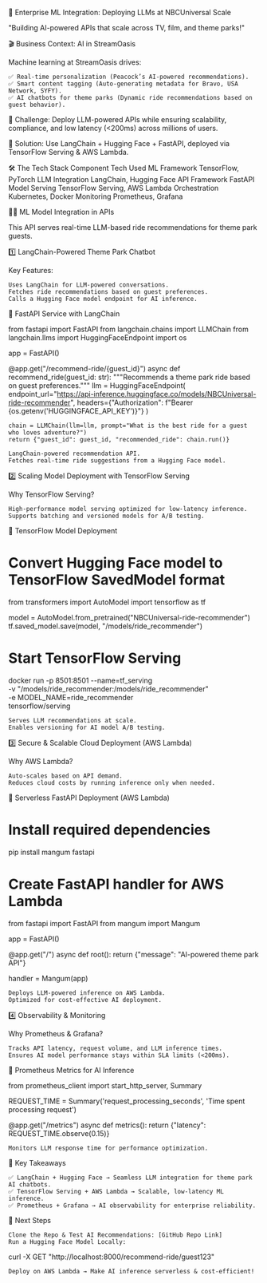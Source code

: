 🤖 Enterprise ML Integration: Deploying LLMs at NBCUniversal Scale

"Building AI-powered APIs that scale across TV, film, and theme parks!"

🎬 Business Context: AI in StreamOasis

Machine learning at StreamOasis drives:

    ✅ Real-time personalization (Peacock’s AI-powered recommendations).
    ✅ Smart content tagging (Auto-generating metadata for Bravo, USA Network, SYFY).
    ✅ AI chatbots for theme parks (Dynamic ride recommendations based on guest behavior).

🔹 Challenge: Deploy LLM-powered APIs while ensuring scalability, compliance, and low latency (<200ms) across millions of users.

🔹 Solution: Use LangChain + Hugging Face + FastAPI, deployed via TensorFlow Serving & AWS Lambda.

🛠️ The Tech Stack
Component 	Tech Used
ML Framework 	TensorFlow, PyTorch
LLM Integration 	LangChain, Hugging Face
API Framework 	FastAPI
Model Serving 	TensorFlow Serving, AWS Lambda
Orchestration 	Kubernetes, Docker
Monitoring 	Prometheus, Grafana

🧑‍💻 ML Model Integration in APIs

This API serves real-time LLM-based ride recommendations for theme park guests.

1️⃣ LangChain-Powered Theme Park Chatbot

Key Features:

    Uses LangChain for LLM-powered conversations.
    Fetches ride recommendations based on guest preferences.
    Calls a Hugging Face model endpoint for AI inference.

📜 FastAPI Service with LangChain

from fastapi import FastAPI
from langchain.chains import LLMChain
from langchain.llms import HuggingFaceEndpoint
import os

app = FastAPI()

@app.get("/recommend-ride/{guest_id}")
async def recommend_ride(guest_id: str):
    """Recommends a theme park ride based on guest preferences."""
    llm = HuggingFaceEndpoint(
        endpoint_url="https://api-inference.huggingface.co/models/NBCUniversal-ride-recommender",
        headers={"Authorization": f"Bearer {os.getenv('HUGGINGFACE_API_KEY')}"}
    )
    
    chain = LLMChain(llm=llm, prompt="What is the best ride for a guest who loves adventure?")
    return {"guest_id": guest_id, "recommended_ride": chain.run()}

    LangChain-powered recommendation API.
    Fetches real-time ride suggestions from a Hugging Face model.

2️⃣ Scaling Model Deployment with TensorFlow Serving

Why TensorFlow Serving?

    High-performance model serving optimized for low-latency inference.
    Supports batching and versioned models for A/B testing.

📜 TensorFlow Model Deployment

# Convert Hugging Face model to TensorFlow SavedModel format
from transformers import AutoModel
import tensorflow as tf

model = AutoModel.from_pretrained("NBCUniversal-ride-recommender")
tf.saved_model.save(model, "/models/ride_recommender")

# Start TensorFlow Serving
docker run -p 8501:8501 --name=tf_serving \
  -v "/models/ride_recommender:/models/ride_recommender" \
  -e MODEL_NAME=ride_recommender \
  tensorflow/serving

    Serves LLM recommendations at scale.
    Enables versioning for AI model A/B testing.

3️⃣ Secure & Scalable Cloud Deployment (AWS Lambda)

Why AWS Lambda?

    Auto-scales based on API demand.
    Reduces cloud costs by running inference only when needed.

📜 Serverless FastAPI Deployment (AWS Lambda)

# Install required dependencies
pip install mangum fastapi

# Create FastAPI handler for AWS Lambda
from fastapi import FastAPI
from mangum import Mangum

app = FastAPI()

@app.get("/")
async def root():
    return {"message": "AI-powered theme park API"}

handler = Mangum(app)

    Deploys LLM-powered inference on AWS Lambda.
    Optimized for cost-effective AI deployment.

4️⃣ Observability & Monitoring

Why Prometheus & Grafana?

    Tracks API latency, request volume, and LLM inference times.
    Ensures AI model performance stays within SLA limits (<200ms).

📜 Prometheus Metrics for AI Inference

from prometheus_client import start_http_server, Summary

REQUEST_TIME = Summary('request_processing_seconds', 'Time spent processing request')

@app.get("/metrics")
async def metrics():
    return {"latency": REQUEST_TIME.observe(0.15)}

    Monitors LLM response time for performance optimization.

🚀 Key Takeaways

    ✅ LangChain + Hugging Face → Seamless LLM integration for theme park AI chatbots.
    ✅ TensorFlow Serving + AWS Lambda → Scalable, low-latency ML inference.
    ✅ Prometheus + Grafana → AI observability for enterprise reliability.

📢 Next Steps

    Clone the Repo & Test AI Recommendations: [GitHub Repo Link]
    Run a Hugging Face Model Locally:

curl -X GET "http://localhost:8000/recommend-ride/guest123"

    Deploy on AWS Lambda → Make AI inference serverless & cost-efficient!
